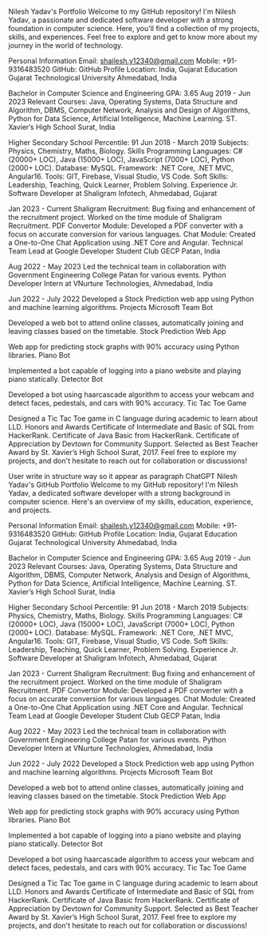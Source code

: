 Nilesh Yadav's Portfolio
Welcome to my GitHub repository! I'm Nilesh Yadav, a passionate and dedicated software developer with a strong foundation in computer science. Here, you'll find a collection of my projects, skills, and experiences. Feel free to explore and get to know more about my journey in the world of technology.

Personal Information
Email: shailesh.y12340@gmail.com
Mobile: +91-9316483520
GitHub: GitHub Profile
Location: India, Gujarat
Education
Gujarat Technological University Ahmedabad, India

Bachelor in Computer Science and Engineering
GPA: 3.65
Aug 2019 - Jun 2023
Relevant Courses: Java, Operating Systems, Data Structure and Algorithm, DBMS, Computer Network, Analysis and Design of Algorithms, Python for Data Science, Artificial Intelligence, Machine Learning.
ST. Xavier’s High School Surat, India

Higher Secondary School
Percentile: 91
Jun 2018 - March 2019
Subjects: Physics, Chemistry, Maths, Biology.
Skills
Programming Languages: C# (20000+ LOC), Java (15000+ LOC), JavaScript (7000+ LOC), Python (2000+ LOC).
Database: MySQL.
Framework: .NET Core, .NET MVC, Angular16.
Tools: GIT, Firebase, Visual Studio, VS Code.
Soft Skills: Leadership, Teaching, Quick Learner, Problem Solving.
Experience
Jr. Software Developer at Shaligram Infotech, Ahmedabad, Gujarat

Jan 2023 - Current
Shaligram Recruitment: Bug fixing and enhancement of the recruitment project. Worked on the time module of Shaligram Recruitment.
PDF Convertor Module: Developed a PDF converter with a focus on accurate conversion for various languages.
Chat Module: Created a One-to-One Chat Application using .NET Core and Angular.
Technical Team Lead at Google Developer Student Club GECP Patan, India

Aug 2022 - May 2023
Led the technical team in collaboration with Government Engineering College Patan for various events.
Python Developer Intern at VNurture Technologies, Ahmedabad, India

Jun 2022 - July 2022
Developed a Stock Prediction web app using Python and machine learning algorithms.
Projects
Microsoft Team Bot

Developed a web bot to attend online classes, automatically joining and leaving classes based on the timetable.
Stock Prediction Web App

Web app for predicting stock graphs with 90% accuracy using Python libraries.
Piano Bot

Implemented a bot capable of logging into a piano website and playing piano statically.
Detector Bot

Developed a bot using haarcascade algorithm to access your webcam and detect faces, pedestals, and cars with 90% accuracy.
Tic Tac Toe Game

Designed a Tic Tac Toe game in C language during academic to learn about LLD.
Honors and Awards
Certificate of Intermediate and Basic of SQL from HackerRank.
Certificate of Java Basic from HackerRank.
Certificate of Appreciation by Devtown for Community Support.
Selected as Best Teacher Award by St. Xavier’s High School Surat, 2017.
Feel free to explore my projects, and don't hesitate to reach out for collaboration or discussions!

User
write in structure way so it appear as paragraph
ChatGPT
Nilesh Yadav's GitHub Portfolio
Welcome to my GitHub repository! I'm Nilesh Yadav, a dedicated software developer with a strong background in computer science. Here's an overview of my skills, education, experience, and projects.

Personal Information
Email: shailesh.y12340@gmail.com
Mobile: +91-9316483520
GitHub: GitHub Profile
Location: India, Gujarat
Education
Gujarat Technological University Ahmedabad, India

Bachelor in Computer Science and Engineering
GPA: 3.65
Aug 2019 - Jun 2023
Relevant Courses: Java, Operating Systems, Data Structure and Algorithm, DBMS, Computer Network, Analysis and Design of Algorithms, Python for Data Science, Artificial Intelligence, Machine Learning.
ST. Xavier’s High School Surat, India

Higher Secondary School
Percentile: 91
Jun 2018 - March 2019
Subjects: Physics, Chemistry, Maths, Biology.
Skills
Programming Languages: C# (20000+ LOC), Java (15000+ LOC), JavaScript (7000+ LOC), Python (2000+ LOC).
Database: MySQL.
Framework: .NET Core, .NET MVC, Angular16.
Tools: GIT, Firebase, Visual Studio, VS Code.
Soft Skills: Leadership, Teaching, Quick Learner, Problem Solving.
Experience
Jr. Software Developer at Shaligram Infotech, Ahmedabad, Gujarat

Jan 2023 - Current
Shaligram Recruitment: Bug fixing and enhancement of the recruitment project. Worked on the time module of Shaligram Recruitment.
PDF Convertor Module: Developed a PDF converter with a focus on accurate conversion for various languages.
Chat Module: Created a One-to-One Chat Application using .NET Core and Angular.
Technical Team Lead at Google Developer Student Club GECP Patan, India

Aug 2022 - May 2023
Led the technical team in collaboration with Government Engineering College Patan for various events.
Python Developer Intern at VNurture Technologies, Ahmedabad, India

Jun 2022 - July 2022
Developed a Stock Prediction web app using Python and machine learning algorithms.
Projects
Microsoft Team Bot

Developed a web bot to attend online classes, automatically joining and leaving classes based on the timetable.
Stock Prediction Web App

Web app for predicting stock graphs with 90% accuracy using Python libraries.
Piano Bot

Implemented a bot capable of logging into a piano website and playing piano statically.
Detector Bot

Developed a bot using haarcascade algorithm to access your webcam and detect faces, pedestals, and cars with 90% accuracy.
Tic Tac Toe Game

Designed a Tic Tac Toe game in C language during academic to learn about LLD.
Honors and Awards
Certificate of Intermediate and Basic of SQL from HackerRank.
Certificate of Java Basic from HackerRank.
Certificate of Appreciation by Devtown for Community Support.
Selected as Best Teacher Award by St. Xavier’s High School Surat, 2017.
Feel free to explore my projects, and don't hesitate to reach out for collaboration or discussions!
